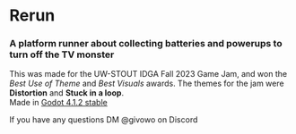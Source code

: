 # Rerun
### A platform runner about collecting batteries and powerups to turn off the TV monster

This was made for the UW-STOUT IDGA Fall 2023 Game Jam, and won the *Best Use of Theme* and *Best Visuals* awards. The themes for the jam were **Distortion** and **Stuck in a loop**.\
Made in [Godot 4.1.2 stable](https://godotengine.org/download/archive/4.1.2-stable/)

If you have any questions DM @givowo on Discord